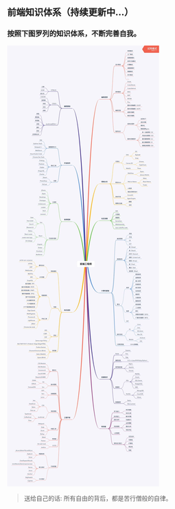 ## 前端知识体系（持续更新中...）

### 按照下图罗列的知识体系，不断完善自我。

   ![avatar](/前端知识体系.jpeg)



> 送给自己的话: 所有自由的背后，都是苦行僧般的自律。